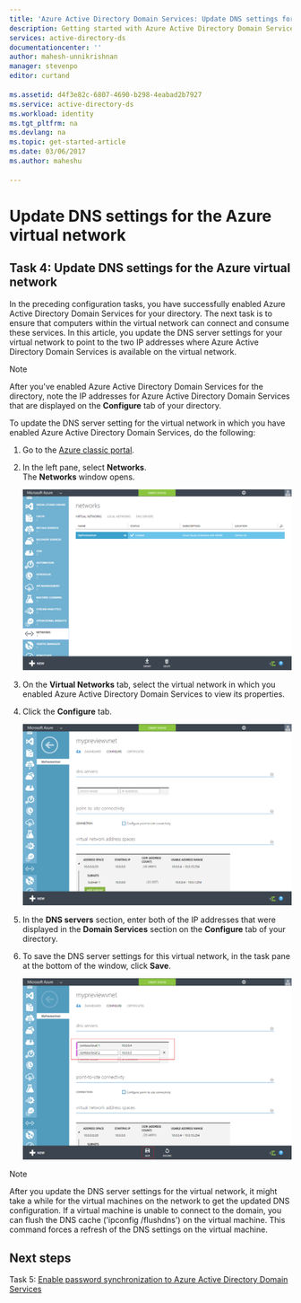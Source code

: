 ```yaml
---
title: 'Azure Active Directory Domain Services: Update DNS settings for the Azure virtual network | Microsoft Docs'
description: Getting started with Azure Active Directory Domain Services
services: active-directory-ds
documentationcenter: ''
author: mahesh-unnikrishnan
manager: stevenpo
editor: curtand

ms.assetid: d4f3e82c-6807-4690-b298-4eabad2b7927
ms.service: active-directory-ds
ms.workload: identity
ms.tgt_pltfrm: na
ms.devlang: na
ms.topic: get-started-article
ms.date: 03/06/2017
ms.author: maheshu

---
```

# Update DNS settings for the Azure virtual network
## Task 4: Update DNS settings for the Azure virtual network
In the preceding configuration tasks, you have successfully enabled Azure Active Directory Domain Services for your directory. The next task is to ensure that computers within the virtual network can connect and consume these services. In this article, you update the DNS server settings for your virtual network to point to the two IP addresses where Azure Active Directory Domain Services is available on the virtual network.

> [!NOTE]
> After you've enabled Azure Active Directory Domain Services for the directory, note the IP addresses for Azure Active Directory Domain Services that are displayed on the **Configure** tab of your directory.
>
>

To update the DNS server setting for the virtual network in which you have enabled Azure Active Directory Domain Services, do the following:

1. Go to the [Azure classic portal](https://manage.windowsazure.com).
2. In the left pane, select **Networks**.  
    The **Networks** window opens.

    ![Virtual networks window](./media/active-directory-domain-services-getting-started/virtual-network-select.png)
3. On the **Virtual Networks** tab, select the virtual network in which you enabled Azure Active Directory Domain Services to view its properties.
4. Click the **Configure** tab.

    ![Virtual networks window](./media/active-directory-domain-services-getting-started/virtual-network-configure-tab.png)
5. In the **DNS servers** section, enter both of the IP addresses that were displayed in the **Domain Services** section on the **Configure** tab of your directory.
6. To save the DNS server settings for this virtual network, in the task pane at the bottom of the window, click **Save**.

   ![Update the DNS server settings for the virtual network](./media/active-directory-domain-services-getting-started/update-dns.png)

> [!NOTE]
> After you update the DNS server settings for the virtual network, it might take a while for the virtual machines on the network to get the updated DNS configuration. If a virtual machine is unable to connect to the domain, you can flush the DNS cache ('ipconfig /flushdns') on the virtual machine. This command forces a refresh of the DNS settings on the virtual machine.
>
>

## Next steps
Task 5: [Enable password synchronization to Azure Active Directory Domain Services](active-directory-ds-getting-started-password-sync.md)
